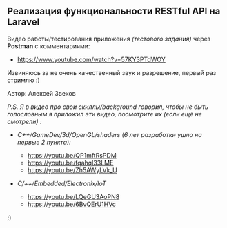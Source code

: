 ## Реализация функциональности RESTful API на Laravel

Видео работы/тестирования приложения *(тестового задания)* через **Postman** с комментариями:
- https://www.youtube.com/watch?v=57KY3PTdWOY

Извиняюсь за не очень качественный звук и разрешение, первый раз стримлю :)


Автор: Алексей Звеков



*P.S.*
*Я в видео про свои скиллы/background говорил, чтобы не быть голословным я приложил эти видео, посмотрите их (если ещё не смотрели) :*

- *С++/GameDev/3d/OpenGL/shaders (6 лет разработки ушло на первые 2 пункта):*
  - https://youtu.be/QP1mftRsPDM
  - https://youtu.be/fqahqI33LME
  - https://youtu.be/Zh5AWyLVk_U

- *С/++/Embedded/Electronix/IoT* 
  - https://youtu.be/LQeGU3AoPN8
  - https://youtu.be/6BvQErU1HVc

;)

